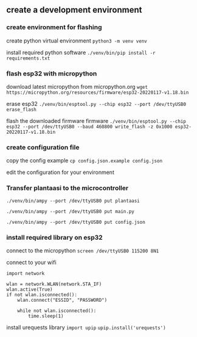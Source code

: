 ## create a development environment 

### create environment for flashing

create python virtual environment
`python3 -m venv venv`

install required python software
`./venv/bin/pip install -r requirements.txt`

### flash esp32 with micropython

download latest micropython from micropython.org
`wget https://micropython.org/resources/firmware/esp32-20220117-v1.18.bin`

erase esp32
`./venv/bin/esptool.py --chip esp32 --port /dev/ttyUSB0 erase_flash`

flash the downloaded firmware firmware
`./venv/bin/esptool.py --chip esp32 --port /dev/ttyUSB0 --baud 460800 write_flash -z 0x1000 esp32-20220117-v1.18.bin`

### create configuration file

copy the config example
`cp config.json.example config.json`

edit the configuration for your environment

### Transfer plantaasi to the microcontroller

`./venv/bin/ampy --port /dev/ttyUSB0 put plantaasi`

`./venv/bin/ampy --port /dev/ttyUSB0 put main.py`

`./venv/bin/ampy --port /dev/ttyUSB0 put config.json`


### install required library on esp32

connect to the micropython 
`screen /dev/ttyUSB0 115200 8N1`

connect to your wifi
```
import network

wlan = network.WLAN(network.STA_IF)
wlan.active(True)
if not wlan.isconnected():
    wlan.connect("ESSID", "PASSWORD")

    while not wlan.isconnected():
        time.sleep(1)
```

install urequests library
`import upip`
`upip.install('urequests')`
